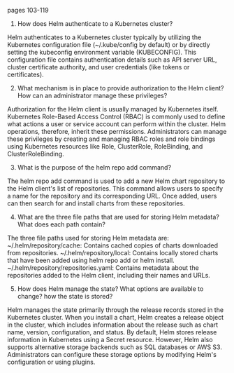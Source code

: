 pages 103-119

1. How does Helm authenticate to a Kubernetes cluster?

Helm authenticates to a Kubernetes cluster typically by utilizing the Kubernetes configuration file (~/.kube/config by default) or by directly setting the kubeconfig environment variable (KUBECONFIG). This configuration file contains authentication details such as API server URL, cluster certificate authority, and user credentials (like tokens or certificates).

2. What mechanism is in place to provide authorization to the Helm client?
How can an administrator manage these privileges?

Authorization for the Helm client is usually managed by Kubernetes itself. Kubernetes Role-Based Access Control (RBAC) is commonly used to define what actions a user or service account can perform within the cluster. Helm operations, therefore, inherit these permissions. Administrators can manage these privileges by creating and managing RBAC roles and role bindings using Kubernetes resources like Role, ClusterRole, RoleBinding, and ClusterRoleBinding.

3. What is the purpose of the helm repo add command?

The helm repo add command is used to add a new Helm chart repository to the Helm client's list of repositories. This command allows users to specify a name for the repository and its corresponding URL. Once added, users can then search for and install charts from these repositories.

4. What are the three file paths that are used for storing Helm metadata? What does each path contain?

The three file paths used for storing Helm metadata are:
~/.helm/repository/cache: Contains cached copies of charts downloaded from repositories.
~/.helm/repository/local: Contains locally stored charts that have been added using helm repo add or helm install.
~/.helm/repository/repositories.yaml: Contains metadata about the repositories added to the Helm client, including their names and URLs.

5. How does Helm manage the state? What options are available to change? how the state is stored?

Helm manages the state primarily through the release records stored in the Kubernetes cluster. When you install a chart, Helm creates a release object in the cluster, which includes information about the release such as chart name, version, configuration, and status. By default, Helm stores release information in Kubernetes using a Secret resource. However, Helm also supports alternative storage backends such as SQL databases or AWS S3. Administrators can configure these storage options by modifying Helm's configuration or using plugins.